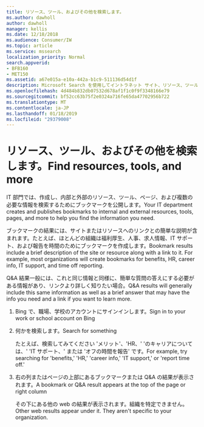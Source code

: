 ```yaml
---
title: リソース、ツール、およびその他を検索します。
ms.author: dawholl
author: dawholl
manager: kellis
ms.date: 12/18/2018
ms.audience: Consumer/IW
ms.topic: article
ms.service: mssearch
localization_priority: Normal
search.appverid:
- BFB160
- MET150
ms.assetid: a67e015a-e10a-442a-b1c9-511136d54d1f
description: Microsoft Search を使用してイントラネット サイト、リソース、ツール、および内部の情報へのリンクを検索するには
ms.openlocfilehash: 4d484b832db07532d678af1f1c0f9f3348166e79
ms.sourcegitcommit: bf52cc63b75f2e0324a716fe65da47702956b722
ms.translationtype: MT
ms.contentlocale: ja-JP
ms.lasthandoff: 01/18/2019
ms.locfileid: "29379008"
---
```

# <a name="find-resources-tools-and-more"></a><span data-ttu-id="3f629-103">リソース、ツール、およびその他を検索します。</span><span class="sxs-lookup"><span data-stu-id="3f629-103">Find resources, tools, and more</span></span>

<span data-ttu-id="3f629-104">IT 部門では、作成し、内部と外部のリソース、ツール、ページ、および複数の必要な情報を検索するためにブックマークを公開します。</span><span class="sxs-lookup"><span data-stu-id="3f629-104">Your IT department creates and publishes bookmarks to internal and external resources, tools, pages, and more to help you find the information you need.</span></span>
  
<span data-ttu-id="3f629-p101">ブックマークの結果には、サイトまたはリソースへのリンクとの簡単な説明が含まれます。たとえば、ほとんどの組織は福利厚生、人事、求人情報、IT サポート、および報告を時間のためにブックマークを作成します。</span><span class="sxs-lookup"><span data-stu-id="3f629-p101">Bookmark results include a brief description of the site or resource along with a link to it. For example, most organizations will create bookmarks for benefits, HR, career info, IT support, and time off reporting.</span></span>
  
<span data-ttu-id="3f629-107">Q&A 結果一般には、これと同じ情報と同様に、簡単な質問の答えにする必要がある情報があり、リンクより詳しく知りたい場合。</span><span class="sxs-lookup"><span data-stu-id="3f629-107">Q&A results will generally include this same information as well as a brief answer that may have the info you need and a link if you want to learn more.</span></span>
  
1. <span data-ttu-id="3f629-108">Bing で、職場、学校のアカウントにサインインします。</span><span class="sxs-lookup"><span data-stu-id="3f629-108">Sign in to your work or school account on Bing</span></span> 
    
2. <span data-ttu-id="3f629-109">何かを検索します。</span><span class="sxs-lookup"><span data-stu-id="3f629-109">Search for something</span></span>
    
    <span data-ttu-id="3f629-110">たとえば、検索してみてください 'メリット'、'HR、' 'のキャリアについては、' 'IT サポート、' または 'オフの時間を報告' です。</span><span class="sxs-lookup"><span data-stu-id="3f629-110">For example, try searching for 'benefits,' 'HR,' 'career info,' 'IT support,' or 'report time off.'</span></span>
    
3. <span data-ttu-id="3f629-111">右の列またはページの上部にあるブックマークまたは Q&A の結果が表示されます。</span><span class="sxs-lookup"><span data-stu-id="3f629-111">A bookmark or Q&A result appears at the top of the page or right column</span></span>
    
    <span data-ttu-id="3f629-p102">その下にある他の web の結果が表示されます。組織を特定できません。</span><span class="sxs-lookup"><span data-stu-id="3f629-p102">Other web results appear under it. They aren't specific to your organization.</span></span>

  

